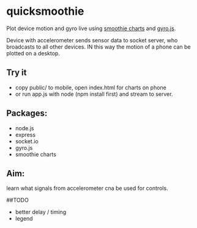 # quicksmoothie
Plot device motion and gyro live using [smoothie charts](http://smoothiecharts.org/) and [gyro.js](https://github.com/tomgco/gyro.js).

Device with accelerometer sends sensor data to socket server, who broadcasts to all other devices. IN this way the motion of a phone can be plotted on a desktop.

## Try it
- copy public/ to mobile, open index.html for charts on phone
- or run app.js with node (npm install first) and stream to server.

## Packages:
- node.js
- express 
- socket.io
- gyro.js
- smoothie charts


## Aim: 
learn what signals from accelerometer cna be used for controls.

##TODO
- better delay / timing
- legend


